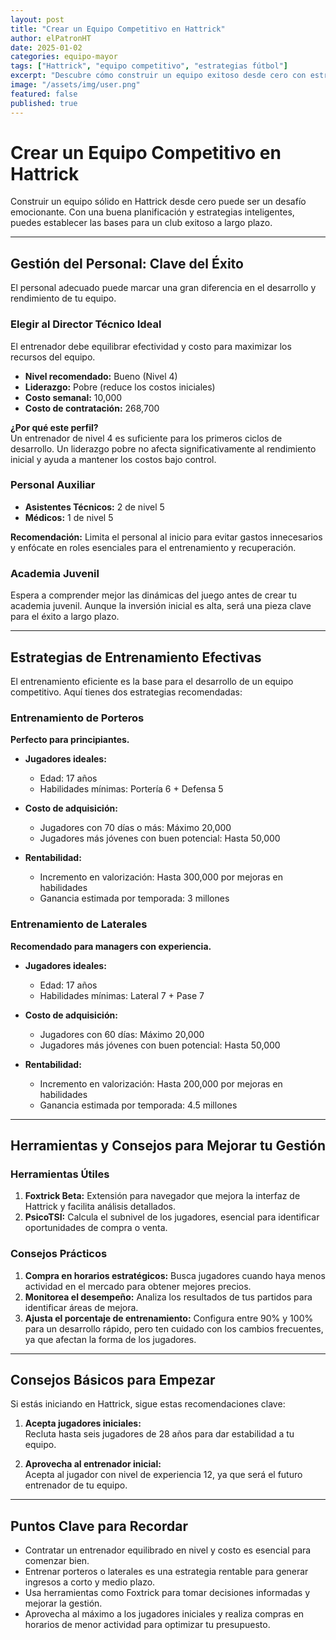 ```yaml
---
layout: post
title: "Crear un Equipo Competitivo en Hattrick"
author: elPatronHT
date: 2025-01-02
categories: equipo-mayor
tags: ["Hattrick", "equipo competitivo", "estrategias fútbol"]
excerpt: "Descubre cómo construir un equipo exitoso desde cero con estrategias claras y eficientes."
image: "/assets/img/user.png"
featured: false
published: true
---
```


# Crear un Equipo Competitivo en Hattrick

Construir un equipo sólido en Hattrick desde cero puede ser un desafío emocionante. Con una buena planificación y estrategias inteligentes, puedes establecer las bases para un club exitoso a largo plazo.

---

## Gestión del Personal: Clave del Éxito

El personal adecuado puede marcar una gran diferencia en el desarrollo y rendimiento de tu equipo.

### Elegir al Director Técnico Ideal

El entrenador debe equilibrar efectividad y costo para maximizar los recursos del equipo.

- **Nivel recomendado:** Bueno (Nivel 4)
- **Liderazgo:** Pobre (reduce los costos iniciales)
- **Costo semanal:** 10,000
- **Costo de contratación:** 268,700

**¿Por qué este perfil?**  
Un entrenador de nivel 4 es suficiente para los primeros ciclos de desarrollo. Un liderazgo pobre no afecta significativamente al rendimiento inicial y ayuda a mantener los costos bajo control.

### Personal Auxiliar

- **Asistentes Técnicos:** 2 de nivel 5
- **Médicos:** 1 de nivel 5

**Recomendación:** Limita el personal al inicio para evitar gastos innecesarios y enfócate en roles esenciales para el entrenamiento y recuperación.

### Academia Juvenil

Espera a comprender mejor las dinámicas del juego antes de crear tu academia juvenil. Aunque la inversión inicial es alta, será una pieza clave para el éxito a largo plazo.

---

## Estrategias de Entrenamiento Efectivas

El entrenamiento eficiente es la base para el desarrollo de un equipo competitivo. Aquí tienes dos estrategias recomendadas:

### Entrenamiento de Porteros

**Perfecto para principiantes.**

- **Jugadores ideales:**

  - Edad: 17 años
  - Habilidades mínimas: Portería 6 + Defensa 5

- **Costo de adquisición:**

  - Jugadores con 70 días o más: Máximo 20,000
  - Jugadores más jóvenes con buen potencial: Hasta 50,000

- **Rentabilidad:**
  - Incremento en valorización: Hasta 300,000 por mejoras en habilidades
  - Ganancia estimada por temporada: 3 millones

### Entrenamiento de Laterales

**Recomendado para managers con experiencia.**

- **Jugadores ideales:**

  - Edad: 17 años
  - Habilidades mínimas: Lateral 7 + Pase 7

- **Costo de adquisición:**

  - Jugadores con 60 días: Máximo 20,000
  - Jugadores más jóvenes con buen potencial: Hasta 50,000

- **Rentabilidad:**
  - Incremento en valorización: Hasta 200,000 por mejoras en habilidades
  - Ganancia estimada por temporada: 4.5 millones

---

## Herramientas y Consejos para Mejorar tu Gestión

### Herramientas Útiles

1. **Foxtrick Beta:** Extensión para navegador que mejora la interfaz de Hattrick y facilita análisis detallados.
2. **PsicoTSI:** Calcula el subnivel de los jugadores, esencial para identificar oportunidades de compra o venta.

### Consejos Prácticos

1. **Compra en horarios estratégicos:** Busca jugadores cuando haya menos actividad en el mercado para obtener mejores precios.
2. **Monitorea el desempeño:** Analiza los resultados de tus partidos para identificar áreas de mejora.
3. **Ajusta el porcentaje de entrenamiento:** Configura entre 90% y 100% para un desarrollo rápido, pero ten cuidado con los cambios frecuentes, ya que afectan la forma de los jugadores.

---

## Consejos Básicos para Empezar

Si estás iniciando en Hattrick, sigue estas recomendaciones clave:

1. **Acepta jugadores iniciales:**  
   Recluta hasta seis jugadores de 28 años para dar estabilidad a tu equipo.

2. **Aprovecha al entrenador inicial:**  
   Acepta al jugador con nivel de experiencia 12, ya que será el futuro entrenador de tu equipo.

---

## Puntos Clave para Recordar

- Contratar un entrenador equilibrado en nivel y costo es esencial para comenzar bien.
- Entrenar porteros o laterales es una estrategia rentable para generar ingresos a corto y medio plazo.
- Usa herramientas como Foxtrick para tomar decisiones informadas y mejorar la gestión.
- Aprovecha al máximo a los jugadores iniciales y realiza compras en horarios de menor actividad para optimizar tu presupuesto.
